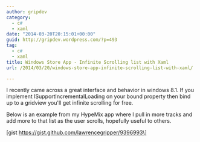 ```yaml
---
author: gripdev
category:
  - c#
  - xaml
date: "2014-03-20T20:15:01+00:00"
guid: http://gripdev.wordpress.com/?p=493
tag:
  - c#
  - xaml
title: Windows Store App - Infinite Scrolling list with Xaml
url: /2014/03/20/windows-store-app-infinite-scrolling-list-with-xaml/

---
```

I recently came across a great interface and behavior in windows 8.1. If you implement ISupportIncrementalLoading on your bound property then bind up to a gridview you'll get infinite scrolling for free.

Below is an example from my HypeMix app where I pull in more tracks and add more to that list as the user scrolls, hopefully useful to others.

\[gist https://gist.github.com/lawrencegripper/9396993\]
